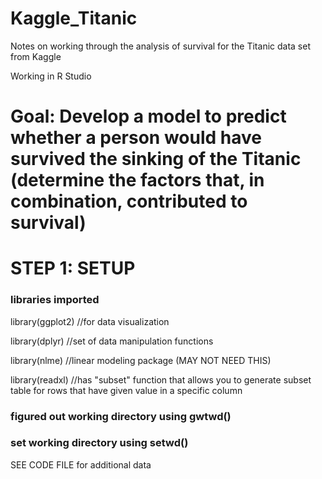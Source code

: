 # Kaggle_Titanic
Notes on working through the analysis of survival for the Titanic data set from Kaggle 

Working in R Studio

# Goal: Develop a model to predict whether a person would have survived the sinking of the Titanic (determine the factors that, in combination, contributed to survival)

# STEP 1: SETUP

### libraries imported
library(ggplot2)  //for data visualization

library(dplyr)    //set of data manipulation functions

library(nlme)   //linear modeling package (MAY NOT NEED THIS)

library(readxl)  //has "subset" function that allows you to generate subset table for rows that have given value in a specific column

### figured out working directory using gwtwd()
### set working directory using setwd()

SEE CODE FILE for additional data
